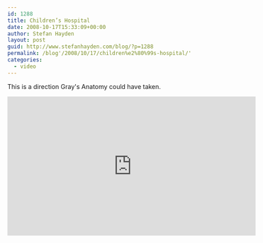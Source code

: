```yaml
---
id: 1288
title: Children’s Hospital
date: 2008-10-17T15:33:09+00:00
author: Stefan Hayden
layout: post
guid: http://www.stefanhayden.com/blog/?p=1288
permalink: /blog'/2008/10/17/children%e2%80%99s-hospital/'
categories:
  - video
---
```

This is a direction Gray's Anatomy could have taken.

<iframe width="560" height="315" src="https://www.youtube.com/embed/Q1NfJJ-GNEg" title="YouTube video player" frameborder="0" allow="accelerometer; autoplay; clipboard-write; encrypted-media; gyroscope; picture-in-picture" allowfullscreen></iframe>
